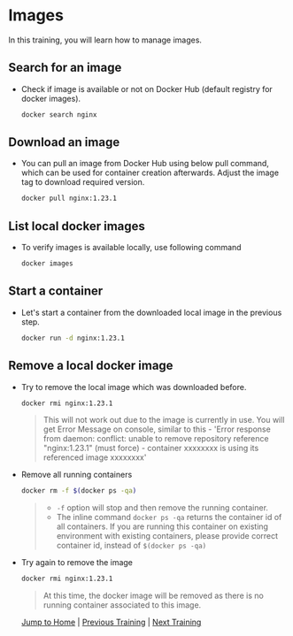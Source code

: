 # Images

In this training, you will learn how to manage images.

## Search for an image

* Check if image is available or not on Docker Hub (default registry for docker images).

  ```bash
  docker search nginx
  ```

## Download an image

* You can pull an image from Docker Hub using below pull command, which can be used for container creation afterwards. Adjust the image tag to download required version.

  ```bash
  docker pull nginx:1.23.1
  ```

## List local docker images

* To verify images is available locally, use following command

  ```bash
  docker images
  ```

## Start a container

* Let's start a container from the downloaded local image in the previous step.

  ```bash
  docker run -d nginx:1.23.1
  ```

## Remove a local docker image

* Try to remove the local image which was downloaded before.

  ```bash
  docker rmi nginx:1.23.1
  ```

  >This will not work out due to the image is currently in use. You will get Error Message on console, similar to this - 'Error response from daemon: conflict: unable to remove repository reference "nginx:1.23.1" (must force) - container xxxxxxxx is using its referenced image xxxxxxxx'

* Remove all running containers

  ```bash
  docker rm -f $(docker ps -qa)
  ```

  > * `-f` option will stop and then remove the running container.
  > * The inline command `docker ps -qa` returns the container id of all containers.
  If you are running this container on existing environment with existing containers, please provide correct container id, instead of `$(docker ps -qa)`

* Try again to remove the image

  ```bash
  docker rmi nginx:1.23.1
  ```

  >At this time, the docker image will be removed as there is no running container associated to this image.

  [Jump to Home](../README.md) | [Previous Training](../01_hello-docker/README.md) | [Next Training](../03_container-lifecycle/README.md)
